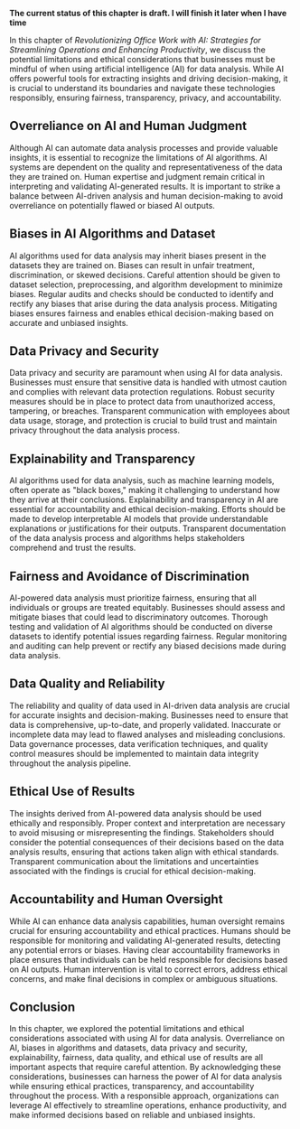 **The current status of this chapter is draft. I will finish it later when I have time**

In this chapter of *Revolutionizing Office Work with AI: Strategies for Streamlining Operations and Enhancing Productivity*, we discuss the potential limitations and ethical considerations that businesses must be mindful of when using artificial intelligence (AI) for data analysis. While AI offers powerful tools for extracting insights and driving decision-making, it is crucial to understand its boundaries and navigate these technologies responsibly, ensuring fairness, transparency, privacy, and accountability.

Overreliance on AI and Human Judgment
-------------------------------------

Although AI can automate data analysis processes and provide valuable insights, it is essential to recognize the limitations of AI algorithms. AI systems are dependent on the quality and representativeness of the data they are trained on. Human expertise and judgment remain critical in interpreting and validating AI-generated results. It is important to strike a balance between AI-driven analysis and human decision-making to avoid overreliance on potentially flawed or biased AI outputs.

Biases in AI Algorithms and Dataset
-----------------------------------

AI algorithms used for data analysis may inherit biases present in the datasets they are trained on. Biases can result in unfair treatment, discrimination, or skewed decisions. Careful attention should be given to dataset selection, preprocessing, and algorithm development to minimize biases. Regular audits and checks should be conducted to identify and rectify any biases that arise during the data analysis process. Mitigating biases ensures fairness and enables ethical decision-making based on accurate and unbiased insights.

Data Privacy and Security
-------------------------

Data privacy and security are paramount when using AI for data analysis. Businesses must ensure that sensitive data is handled with utmost caution and complies with relevant data protection regulations. Robust security measures should be in place to protect data from unauthorized access, tampering, or breaches. Transparent communication with employees about data usage, storage, and protection is crucial to build trust and maintain privacy throughout the data analysis process.

Explainability and Transparency
-------------------------------

AI algorithms used for data analysis, such as machine learning models, often operate as "black boxes," making it challenging to understand how they arrive at their conclusions. Explainability and transparency in AI are essential for accountability and ethical decision-making. Efforts should be made to develop interpretable AI models that provide understandable explanations or justifications for their outputs. Transparent documentation of the data analysis process and algorithms helps stakeholders comprehend and trust the results.

Fairness and Avoidance of Discrimination
----------------------------------------

AI-powered data analysis must prioritize fairness, ensuring that all individuals or groups are treated equitably. Businesses should assess and mitigate biases that could lead to discriminatory outcomes. Thorough testing and validation of AI algorithms should be conducted on diverse datasets to identify potential issues regarding fairness. Regular monitoring and auditing can help prevent or rectify any biased decisions made during data analysis.

Data Quality and Reliability
----------------------------

The reliability and quality of data used in AI-driven data analysis are crucial for accurate insights and decision-making. Businesses need to ensure that data is comprehensive, up-to-date, and properly validated. Inaccurate or incomplete data may lead to flawed analyses and misleading conclusions. Data governance processes, data verification techniques, and quality control measures should be implemented to maintain data integrity throughout the analysis pipeline.

Ethical Use of Results
----------------------

The insights derived from AI-powered data analysis should be used ethically and responsibly. Proper context and interpretation are necessary to avoid misusing or misrepresenting the findings. Stakeholders should consider the potential consequences of their decisions based on the data analysis results, ensuring that actions taken align with ethical standards. Transparent communication about the limitations and uncertainties associated with the findings is crucial for ethical decision-making.

Accountability and Human Oversight
----------------------------------

While AI can enhance data analysis capabilities, human oversight remains crucial for ensuring accountability and ethical practices. Humans should be responsible for monitoring and validating AI-generated results, detecting any potential errors or biases. Having clear accountability frameworks in place ensures that individuals can be held responsible for decisions based on AI outputs. Human intervention is vital to correct errors, address ethical concerns, and make final decisions in complex or ambiguous situations.

Conclusion
----------

In this chapter, we explored the potential limitations and ethical considerations associated with using AI for data analysis. Overreliance on AI, biases in algorithms and datasets, data privacy and security, explainability, fairness, data quality, and ethical use of results are all important aspects that require careful attention. By acknowledging these considerations, businesses can harness the power of AI for data analysis while ensuring ethical practices, transparency, and accountability throughout the process. With a responsible approach, organizations can leverage AI effectively to streamline operations, enhance productivity, and make informed decisions based on reliable and unbiased insights.
